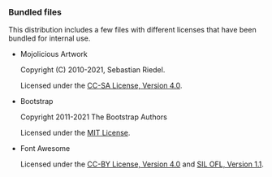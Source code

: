 ### Bundled files

This distribution includes a few files with different licenses that have been bundled for internal use.

* Mojolicious Artwork

  Copyright (C) 2010-2021, Sebastian Riedel.

  Licensed under the [CC-SA License, Version 4.0](http://creativecommons.org/licenses/by-sa/4.0).

* Bootstrap

  Copyright 2011-2021 The Bootstrap Authors

  Licensed under the [MIT License](http://creativecommons.org/licenses/MIT).


* Font Awesome

  Licensed under the [CC-BY License, Version 4.0](https://creativecommons.org/licenses/by/4.0/) and
  [SIL OFL, Version 1.1](https://opensource.org/licenses/OFL-1.1).

